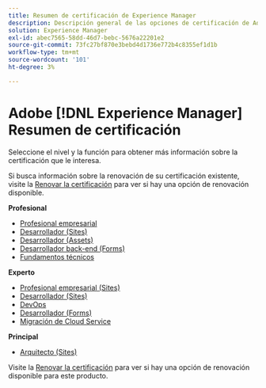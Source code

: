 ```yaml
---
title: Resumen de certificación de Experience Manager
description: Descripción general de las opciones de certificación de Adobe Experience Manager
solution: Experience Manager
exl-id: abec7565-58dd-46d7-bebc-5676a22201e2
source-git-commit: 73fc27bf870e3bebd4d1736e772b4c8355ef1d1b
workflow-type: tm+mt
source-wordcount: '101'
ht-degree: 3%

---
```


# Adobe [!DNL Experience Manager] Resumen de certificación

Seleccione el nivel y la función para obtener más información sobre la certificación que le interesa.

Si busca información sobre la renovación de su certificación existente, visite la [Renovar la certificación](/help/certifications/renew.md) para ver si hay una opción de renovación disponible.

**Profesional**

* [Profesional empresarial](/help/certifications/aem/aem-p-business.md) <!--AD0-E126-->
* [Desarrollador (Sites)](/help/certifications/aem/aem-sites-p-developer.md) <!--AD0-E123-->
* [Desarrollador (Assets)](/help/certifications/aem/aem-assets-p-developer.md) <!--AD0-E129-->
* [Desarrollador back-end (Forms)](/help/certifications/aem/aem-forms-p-bedeveloper.md) <!--AD0-E127-->
* [Fundamentos técnicos](/help/certifications/aem/aem-p-foundations.md) <!--AD0-E132-->

**Experto**

* [Profesional empresarial (Sites)](/help/certifications/aem/aem-sites-e-business.md) <!--AD0-E121-->
* [Desarrollador (Sites)](/help/certifications/aem/aem-sites-e-developer.md) <!--AD0-E134-->
* [DevOps](/help/certifications/aem/aem-devops-e-engineer.md) <!--AD0-E124-->
* [Desarrollador (Forms)](/help/certifications/aem/aem-forms-e-developer.md) <!--AD0-E125-->
* [Migración de Cloud Service](/help/certifications/aem/aem-cs-e-migration.md) <!--AD0-E136-->

**Principal**

* [Arquitecto (Sites)](/help/certifications/aem/aem-sites-m-architect.md) <!--AD0-E117-->

Visite la [Renovar la certificación](/help/certifications/renew.md) para ver si hay una opción de renovación disponible para este producto.